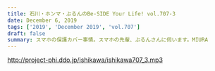 ```yaml
---
title: 石川・ホンマ・ぶるんのBe-SIDE Your Life! vol.707-3
date: December 6, 2019
tags: ['2019', 'December 2019', 'vol.707']
draft: false
summary: スマホの保護カバー事情。スマホの先輩、ぶるんさんに伺います。MIURA
---
```


http://project-phi.ddo.jp/ishikawa/ishikawa707_3.mp3